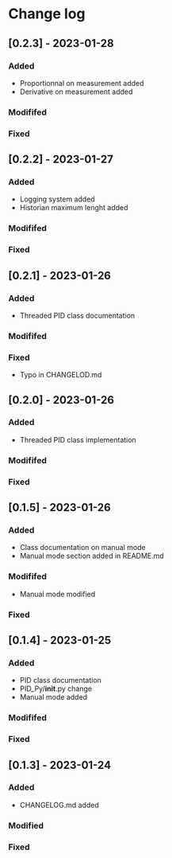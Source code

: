 # Change log

## [0.2.3] - 2023-01-28
### Added
- Proportionnal on measurement added
- Derivative on measurement added

### Modififed

### Fixed

## [0.2.2] - 2023-01-27
### Added
- Logging system added
- Historian maximum lenght added

### Modififed

### Fixed

## [0.2.1] - 2023-01-26
### Added
- Threaded PID class documentation

### Modififed

### Fixed
- Typo in CHANGELOD.md

## [0.2.0] - 2023-01-26
### Added
- Threaded PID class implementation

### Modififed

### Fixed

## [0.1.5] - 2023-01-26
### Added
- Class documentation on manual mode
- Manual mode section added in README.md

### Modififed
- Manual mode modified

### Fixed

## [0.1.4] - 2023-01-25
### Added
- PID class documentation
- PID_Py/__init__.py change
- Manual mode added

### Modififed

### Fixed

## [0.1.3] - 2023-01-24
### Added
- CHANGELOG.md added

### Modified

### Fixed
